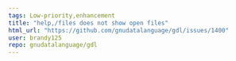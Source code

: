 ```yaml
---
tags: Low-priority,enhancement
title: "help,/files does not show open files"
html_url: "https://github.com/gnudatalanguage/gdl/issues/1400"
user: brandy125
repo: gnudatalanguage/gdl
---
```


